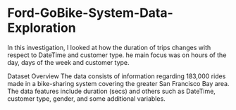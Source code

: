 # Ford-GoBike-System-Data-Exploration
In this investigation, I looked at how the duration of trips changes with respect to DateTime and customer type.
he main focus was on hours of the day, days of the week and customer type.

Dataset Overview
The data consists of information regarding 183,000 rides made in a bike-sharing system covering the greater San Francisco Bay area. The data features include duration (secs) and others such as DateTime, customer type, gender, and some additional variables.

